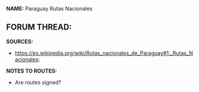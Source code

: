 ﻿**NAME:**
Paraguay Rutas Nacionales

**FORUM THREAD:**
- 


**SOURCES:**
- https://es.wikipedia.org/wiki/Rutas_nacionales_de_Paraguay#1._Rutas_Nacionales:
	

**NOTES TO ROUTES:**
- Are routes signed?
